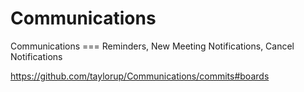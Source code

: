 # Communications

Communications === Reminders, New Meeting Notifications, Cancel Notifications

https://github.com/taylorup/Communications/commits#boards
